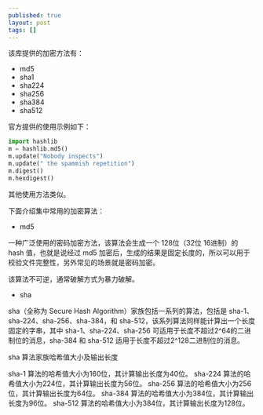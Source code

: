 ```yaml
---
published: true
layout: post
tags: []
---
```

该库提供的加密方法有：

* md5
* sha1
* sha224
* sha256
* sha384
* sha512

官方提供的使用示例如下：

``` python
import hashlib
m = hashlib.md5()
m.update("Nobody inspects")
m.update(" the spammish repetition")
m.digest()
m.hexdigest()
```

其他使用方法类似。

下面介绍集中常用的加密算法：

* md5

一种广泛使用的密码加密方法，该算法会生成一个 128位（32位 16进制）的 hash 值，也就是说经过 md5 加密后，生成的结果是固定长度的，所以可以用于校验文件完整性，另外常见的场景就是密码加密。

该算法不可逆，通常破解方式为暴力破解。

* sha

sha（全称为 Secure Hash Algorithm）家族包括一系列的算法，包括是 sha-1、sha-224、sha-256、sha-384，和 sha-512，该系列算法同样能计算出一个长度固定的字串，其中 sha-1、sha-224、sha-256 可适用于长度不超过2^64的二进制位的消息，sha-384 和 sha-512 适用于长度不超过2^128二进制位的消息。

sha 算法家族哈希值大小及输出长度

sha-1 算法的哈希值大小为160位，其计算输出长度为40位。
sha-224 算法的哈希值大小为224位，其计算输出长度为56位。
sha-256 算法的哈希值大小为256位，其计算输出长度为64位。
sha-384 算法的哈希值大小为384位，其计算输出长度为96位。
sha-512 算法的哈希值大小为384位，其计算输出长度为128位。
